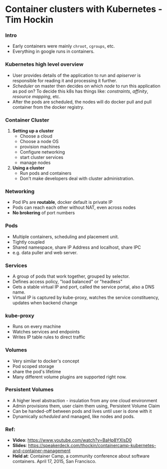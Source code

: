 # Container clusters with Kubernetes - Tim Hockin

### Intro

- Early containers were mainly `chroot`, `cgroups`, etc.
- Everything in google runs in containers.

### Kubernetes high level overview

- User provides details of the application to run and *apiserver* is responsible for reading it and processing it further.
- *Scheduler* on master then decides on which *node* to run this application as pod on? To decide this k8s has things like: *constraints*, *affinity*, *resource mapping*, etc.
- After the pods are scheduled, the nodes will do docker pull and pull container from the docker registry.

### Container Cluster

1. **Setting up a cluster**
	- Choose a cloud
	- Choose a node OS
	- provision machines
	- Configure networking
	- start cluster services
	- manage nodes
2. **Using a cluster**
	- Run pods and containers
	- Don't make developers deal with cluster administration.

### Networking

- Pod IPs are **routable**, docker default is private IP
- Pods can reach each other without NAT, even across nodes
- **No brokering** of port numbers

### Pods

- Multiple containers, scheduling and placement unit.
- Tightly coupled
- Shared namespace, share IP Address and localhost, share IPC
- e.g. data puller and web server.

### Services

- A group of pods that work together, grouped by selector.
- Defines access policy, "load balanced" or "headless"
- Gets a stable virtual IP and port, called the service portal, also a DNS name.
- Virtual IP is captured by kube-proxy, watches the service constituency, updates when backend change

### kube-proxy

- Runs on every machine
- Watches services and endpoints
- Writes IP table rules to direct traffic

### Volumes

- Very similar to docker's concept
- Pod scoped storage
- share the pod's lifetime
- Many different volume plugins are supported right now.

### Persistent Volumes

- A higher level abstraction - insulation from any one cloud environment
- Admin provisions them, user claim them using, Persistent Volume Claim
- Can be handed-off between pods and lives until user is done with it
- Dynamically *scheduled*  and managed, like nodes and pods.

### Ref:

- **Video**: https://www.youtube.com/watch?v=BaHp8YXIsD0
- **Slides**: https://speakerdeck.com/thockin/containercamp-kubernetes-and-container-management
- **Held at**: Container Camp, a community conference about software containers. April 17, 2015, San Francisco.
